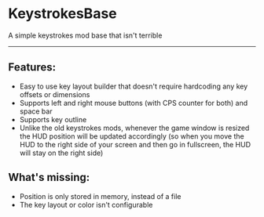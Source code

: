 # KeystrokesBase
A simple keystrokes mod base that isn't terrible

***

## Features:
* Easy to use key layout builder that doesn't require hardcoding any key offsets or dimensions
* Supports left and right mouse buttons (with CPS counter for both) and space bar
* Supports key outline
* Unlike the old keystrokes mods, whenever the game window is resized the HUD position will be updated accordingly (so when you move the HUD to the right side of your screen and then go in fullscreen, the HUD will stay on the right side)

## What's missing:
* Position is only stored in memory, instead of a file
* The key layout or color isn't configurable
